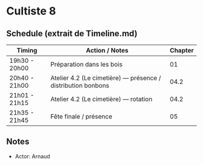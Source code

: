 # Cultiste 8

## Schedule (extrait de Timeline.md)

| Timing        | Action / Notes                                               | Chapter |
| ------------- | ------------------------------------------------------------ | ------- |
| 19h30 - 20h00 | Préparation dans les bois                                    | 01      |
| 20h40 - 21h00 | Atelier 4.2 (Le cimetière) — présence / distribution bonbons | 04.2    |
| 21h01 - 21h15 | Atelier 4.2 (Le cimetière) — rotation                        | 04.2    |
| 21h35 - 21h45 | Fête finale / présence                                       | 05      |

## Notes

- Actor: Arnaud
